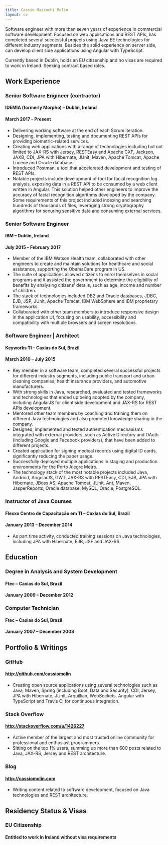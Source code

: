 ```yaml
---
title: Cassio Mazzochi Molin
layout: cv
---
```


Software engineer with more than seven years of experience in commercial software development. Focused on web applications and REST APIs, has completed several successful projects using Java EE technologies for different industry segments. Besides the solid experience on server side, can develop client side applications using Angular with TypeScript. 

Currently based in Dublin, holds an EU citizenship and no visas are required to work in Ireland. Seeking contract based roles.

## Work Experience

### Senior Software Engineer (contractor)
#### IDEMIA (formerly Morpho) – Dublin, Ireland
#### March 2017 – Present
- Delivering working software at the end of each Scrum iteration.
- Designing, implementing, testing and documenting REST APIs for providing biometric-related services.
- Creating web applications with a range of technologies including but not limited to JAX-RS with Jersey, RESTEasy and Apache CXF, Jackson, JAXB, CDI, JPA with Hibernate, JUnit, Maven, Apache Tomcat, Apache Lucene and Oracle database.
- Introduced Postman, a tool that accelerated development and testing of REST APIs.
- Notable projects include development of tool for facial recognition log analysis, exposing data in a REST API to be consumed by a web client written in Angular. This solution helped other engineers to improve the accuracy of facial recognition algorithms developed by the company. Some requirements of this project included indexing and searching hundreds of thousands of files, leveraging strong cryptography algorithms for securing sensitive data and consuming external services.

### Senior Software Engineer
#### IBM – Dublin, Ireland
#### July 2015 – February 2017
- Member of the IBM Watson Health team, collaborated with other engineers to create and maintain solutions for healthcare and social assistance, supporting the ObamaCare program in US. 
- The suite of applications allowed citizens to enrol themselves in social programs and it assisted the government to determine the eligibility of benefits by analysing citizens’ details, such as age, income and number of children. 
- The stack of technologies included DB2 and Oracle databases, JDBC, EJB, JSP, JUnit, Apache Tomcat, IBM WebSphere and IBM proprietary frameworks.
- Collaborated with other team members to introduce responsive design in the application UI, focusing on usability, accessibility and compatibility with multiple browsers and screen resolutions.

### Software Engineer | Architect
#### Keyworks TI – Caxias do Sul, Brazil
#### March 2010 – July 2015
- Key member in a software team, completed several successful projects for different industry segments, including public transport and urban cleaning companies, health insurance providers, and automotive manufacturers.
- With strong skills in Java, researched, evaluated and tested frameworks and technologies that ended up being adopted by the company, including AngularJS for client side development and JAX-RS for REST APIs development.
- Mentored other team members by coaching and training them on different Java technologies and also promoted knowledge sharing in the company.
- Designed, implemented and tested authentication mechanisms integrated with external providers, such as Active Directory and OAuth (including Google and Facebook providers), that have been added to different projects.
- Created application for signing medical records using digital ID cards, significantly reducing the paper usage.
- Successfully deployed multiple applications in staging and production environments for the Porto Alegre Metro.
- The technology stack of the most notable projects included Java, Android, AngularJS, GWT, JAX-RS with RESTEasy, CDI, EJB, JPA with Hibernate, JBoss AS, Apache Tomcat, JUnit, Ant, Maven, JasperReports, Oracle database, MySQL, Oracle, PostgreSQL.

### Instructor of Java Courses
#### Flexxo Centro de Capacitação em TI – Caxias do Sul, Brazil
#### January 2013 – December 2014
- As part time activity, conducted training sessions on Java technologies, including JPA with Hibernate, EJB, JSF and JAX-RS.

## Education

### Degree in Analysis and System Development
#### Ftec – Caxias do Sul, Brazil
#### January 2009 – December 2012

### Computer Technician
#### Ftec – Caxias do Sul, Brazil
#### January 2007 – December 2008

## Portfolio & Writings

### GitHub
#### http://github.com/cassiomolin
- Creating open source applications using several technologies such as Java, Maven, Spring (including Boot, Data and Security), CDI, Jersey, JPA with Hibernate, JUnit, Arquillian, WebSockets, Angular with TypeScript and Travis CI for continuous integration.

### Stack Overflow  
#### http://stackoverflow.com/u/1426227
- Active member of the largest and most trusted online community for professional and enthusiast programmers. 
- Sitting on the top 1% users, summing up more than 600 posts related to Java, JAX-RS, Jersey and REST architecture.

### Blog
#### http://cassiomolin.com
- Writing content related to software development, focused on Java technologies and REST architecture.

## Residency Status & Visas

### EU Citizenship
#### Entitled to work in Ireland without visa requirements
